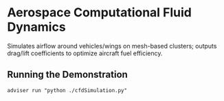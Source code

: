 # Aerospace Computational Fluid Dynamics
Simulates airflow around vehicles/wings on mesh-based clusters; outputs
drag/lift coefficients to optimize aircraft fuel efficiency.

## Running the Demonstration
`adviser run "python ./cfdSimulation.py"`

